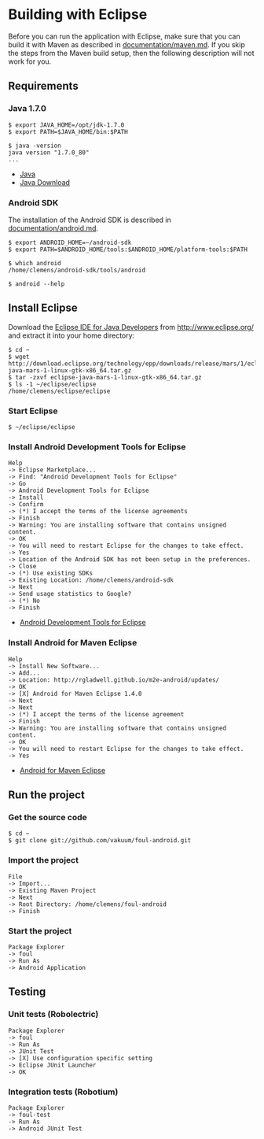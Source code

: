 # Building with Eclipse

Before you can run the application with Eclipse, make sure that you can build it with Maven as described in [documentation/maven.md](maven.md). If you skip the steps from the Maven build setup, then the following description will not work for you.

## Requirements

### Java 1.7.0

```
$ export JAVA_HOME=/opt/jdk-1.7.0
$ export PATH=$JAVA_HOME/bin:$PATH

$ java -version
java version "1.7.0_80"
...
```

* [Java](http://www.oracle.com/technetwork/java/)
* [Java Download](http://www.oracle.com/technetwork/java/javase/downloads/)

### Android SDK

The installation of the Android SDK is described in [documentation/android.md](android.md).

```
$ export ANDROID_HOME=~/android-sdk
$ export PATH=$ANDROID_HOME/tools:$ANDROID_HOME/platform-tools:$PATH

$ which android
/home/clemens/android-sdk/tools/android

$ android --help
```

## Install Eclipse

Download the [Eclipse IDE for Java Developers](http://www.eclipse.org/downloads/packages/eclipse-ide-java-developers/mars1) from http://www.eclipse.org/ and extract it into your home directory:

```
$ cd ~
$ wget http://download.eclipse.org/technology/epp/downloads/release/mars/1/eclipse-java-mars-1-linux-gtk-x86_64.tar.gz
$ tar -zxvf eclipse-java-mars-1-linux-gtk-x86_64.tar.gz
$ ls -1 ~/eclipse/eclipse
/home/clemens/eclipse/eclipse
```

### Start Eclipse

```
$ ~/eclipse/eclipse
```

### Install Android Development Tools for Eclipse

```
Help
-> Eclipse Marketplace...
-> Find: "Android Development Tools for Eclipse"
-> Go
-> Android Development Tools for Eclipse
-> Install
-> Confirm
-> (*) I accept the terms of the license agreements
-> Finish
-> Warning: You are installing software that contains unsigned content.
-> OK
-> You will need to restart Eclipse for the changes to take effect.
-> Yes
-> Location of the Android SDK has not been setup in the preferences.
-> Close
-> (*) Use existing SDKs
-> Existing Location: /home/clemens/android-sdk
-> Next
-> Send usage statistics to Google?
-> (*) No
-> Finish
```

* [Android Development Tools for Eclipse](https://developer.android.com/tools/sdk/eclipse-adt.html)

### Install Android for Maven Eclipse

```
Help
-> Install New Software...
-> Add...
-> Location: http://rgladwell.github.io/m2e-android/updates/
-> OK
-> [X] Android for Maven Eclipse 1.4.0
-> Next
-> Next
-> (*) I accept the terms of the license agreement
-> Finish
-> Warning: You are installing software that contains unsigned content.
-> OK
-> You will need to restart Eclipse for the changes to take effect.
-> Yes
```

* [Android for Maven Eclipse](https://github.com/rgladwell/m2e-android)

## Run the project

### Get the source code

```
$ cd ~
$ git clone git://github.com/vakuum/foul-android.git
```

### Import the project

```
File
-> Import...
-> Existing Maven Project
-> Next
-> Root Directory: /home/clemens/foul-android
-> Finish
```

### Start the project

```
Package Explorer
-> foul
-> Run As
-> Android Application
```

## Testing

### Unit tests (Robolectric)

```
Package Explorer
-> foul
-> Run As
-> JUnit Test
-> [X] Use configuration specific setting
-> Eclipse JUnit Launcher
-> OK
```

### Integration tests (Robotium)

```
Package Explorer
-> foul-test
-> Run As
-> Android JUnit Test
```

